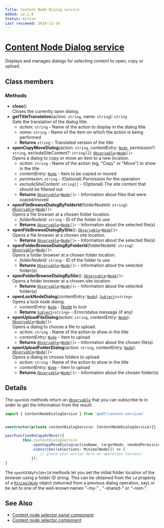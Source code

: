 ```yaml
---
Title: Content Node Dialog service
Added: v2.1.0
Status: Active
Last reviewed: 2018-11-14
---
```


# [Content Node Dialog service](../../lib/content-services/content-node-selector/content-node-dialog.service.ts "Defined in content-node-dialog.service.ts")

Displays and manages dialogs for selecting content to open, copy or upload.

## Class members

### Methods

-   **close**()<br/>
    Closes the currently open dialog.
-   **getTitleTranslation**(action: `string`, name: `string`): `string`<br/>
    Gets the translation of the dialog title.
    -   _action:_ `string`  - Name of the action to display in the dialog title
    -   _name:_ `string`  - Name of the item on which the action is being performed
    -   **Returns** `string` - Translated version of the title
-   **openCopyMoveDialog**(action: `string`, contentEntry: [`Node`](https://github.com/Alfresco/alfresco-js-api/blob/development/src/api/content-rest-api/docs/Node.md), permission?: `string`, excludeSiteContent?: `string[]`): [`Observable`](http://reactivex.io/documentation/observable.html)`<`[`Node`](https://github.com/Alfresco/alfresco-js-api/blob/development/src/api/content-rest-api/docs/Node.md)`[]>`<br/>
    Opens a dialog to copy or move an item to a new location.
    -   _action:_ `string`  - Name of the action (eg, "Copy" or "Move") to show in the title
    -   _contentEntry:_ [`Node`](https://github.com/Alfresco/alfresco-js-api/blob/development/src/api/content-rest-api/docs/Node.md)  - Item to be copied or moved
    -   _permission:_ `string`  - (Optional) Permission for the operation
    -   _excludeSiteContent:_ `string[]`  - (Optional) The site content that should be filtered out
    -   **Returns** [`Observable`](http://reactivex.io/documentation/observable.html)`<`[`Node`](https://github.com/Alfresco/alfresco-js-api/blob/development/src/api/content-rest-api/docs/Node.md)`[]>` - Information about files that were copied/moved
-   **openFileBrowseDialogByFolderId**(folderNodeId: `string`): [`Observable`](http://reactivex.io/documentation/observable.html)`<`[`Node`](https://github.com/Alfresco/alfresco-js-api/blob/development/src/api/content-rest-api/docs/Node.md)`[]>`<br/>
    Opens a file browser at a chosen folder location.
    -   _folderNodeId:_ `string`  - ID of the folder to use
    -   **Returns** [`Observable`](http://reactivex.io/documentation/observable.html)`<`[`Node`](https://github.com/Alfresco/alfresco-js-api/blob/development/src/api/content-rest-api/docs/Node.md)`[]>` - Information about the selected file(s)
-   **openFileBrowseDialogBySite**(): [`Observable`](http://reactivex.io/documentation/observable.html)`<`[`Node`](https://github.com/Alfresco/alfresco-js-api/blob/development/src/api/content-rest-api/docs/Node.md)`[]>`<br/>
    Opens a file browser at a chosen site location.
    -   **Returns** [`Observable`](http://reactivex.io/documentation/observable.html)`<`[`Node`](https://github.com/Alfresco/alfresco-js-api/blob/development/src/api/content-rest-api/docs/Node.md)`[]>` - Information about the selected file(s)
-   **openFolderBrowseDialogByFolderId**(folderNodeId: `string`): [`Observable`](http://reactivex.io/documentation/observable.html)`<`[`Node`](https://github.com/Alfresco/alfresco-js-api/blob/development/src/api/content-rest-api/docs/Node.md)`[]>`<br/>
    Opens a folder browser at a chosen folder location.
    -   _folderNodeId:_ `string`  - ID of the folder to use
    -   **Returns** [`Observable`](http://reactivex.io/documentation/observable.html)`<`[`Node`](https://github.com/Alfresco/alfresco-js-api/blob/development/src/api/content-rest-api/docs/Node.md)`[]>` - Information about the selected folder(s)
-   **openFolderBrowseDialogBySite**(): [`Observable`](http://reactivex.io/documentation/observable.html)`<`[`Node`](https://github.com/Alfresco/alfresco-js-api/blob/development/src/api/content-rest-api/docs/Node.md)`[]>`<br/>
    Opens a folder browser at a chosen site location.
    -   **Returns** [`Observable`](http://reactivex.io/documentation/observable.html)`<`[`Node`](https://github.com/Alfresco/alfresco-js-api/blob/development/src/api/content-rest-api/docs/Node.md)`[]>` - Information about the selected folder(s)
-   **openLockNodeDialog**(contentEntry: [`Node`](https://github.com/Alfresco/alfresco-js-api/blob/development/src/api/content-rest-api/docs/Node.md)): [`Subject`](http://reactivex.io/documentation/subject.html)`<string>`<br/>
    Opens a lock node dialog.
    -   _contentEntry:_ [`Node`](https://github.com/Alfresco/alfresco-js-api/blob/development/src/api/content-rest-api/docs/Node.md)  - [Node](https://github.com/Alfresco/alfresco-js-api/blob/development/src/api/content-rest-api/docs/Node.md) to lock
    -   **Returns** [`Subject`](http://reactivex.io/documentation/subject.html)`<string>` - Error/status message (if any)
-   **openUploadFileDialog**(action: `string`, contentEntry: [`Node`](https://github.com/Alfresco/alfresco-js-api/blob/development/src/api/content-rest-api/docs/Node.md)): [`Observable`](http://reactivex.io/documentation/observable.html)`<`[`Node`](https://github.com/Alfresco/alfresco-js-api/blob/development/src/api/content-rest-api/docs/Node.md)`[]>`<br/>
    Opens a dialog to choose a file to upload.
    -   _action:_ `string`  - Name of the action to show in the title
    -   _contentEntry:_ [`Node`](https://github.com/Alfresco/alfresco-js-api/blob/development/src/api/content-rest-api/docs/Node.md)  - Item to upload
    -   **Returns** [`Observable`](http://reactivex.io/documentation/observable.html)`<`[`Node`](https://github.com/Alfresco/alfresco-js-api/blob/development/src/api/content-rest-api/docs/Node.md)`[]>` - Information about the chosen file(s)
-   **openUploadFolderDialog**(action: `string`, contentEntry: [`Node`](https://github.com/Alfresco/alfresco-js-api/blob/development/src/api/content-rest-api/docs/Node.md)): [`Observable`](http://reactivex.io/documentation/observable.html)`<`[`Node`](https://github.com/Alfresco/alfresco-js-api/blob/development/src/api/content-rest-api/docs/Node.md)`[]>`<br/>
    Opens a dialog to choose folders to upload.
    -   _action:_ `string`  - Name of the action to show in the title
    -   _contentEntry:_ [`Node`](https://github.com/Alfresco/alfresco-js-api/blob/development/src/api/content-rest-api/docs/Node.md)  - Item to upload
    -   **Returns** [`Observable`](http://reactivex.io/documentation/observable.html)`<`[`Node`](https://github.com/Alfresco/alfresco-js-api/blob/development/src/api/content-rest-api/docs/Node.md)`[]>` - Information about the chosen folder(s)

## Details

The `openXXX` methods return an 
[`Observable`](http://reactivex.io/documentation/observable.html) that you can subscribe
to in order to get the information from the result:

```ts
import { ContentNodeDialogService } from '@adf/content-services'


constructor(private contentDialogService: ContentNodeDialogService){}

yourFunctionOnCopyOrMove(){
        this.contentDialogService
            .openCopyMoveDialog(actionName, targetNode, neededPermissionForAction)
            .subscribe((selections: MinimalNode[]) => {
                // place your action here on operation success!
            });
}
```

The `openXXXByFolderId` methods let you set the initial folder location of the browser
using a folder ID string. This can be obtained from the `id` property of a
[`MinimalNode`](https://github.com/Alfresco/alfresco-js-api/blob/master/src/alfresco-core-rest-api/docs/NodeMinimalEntry.md) object (returned from a previous
dialog operation, say) or be set to one of the well-known names "-my-" , "-shared-" or
"-root-".

## See Also

-   [Content node selector panel component](content-node-selector-panel.component.md)
-   [Content node selector component](content-node-selector.component.md)
